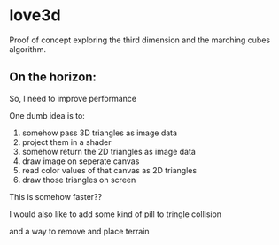# love3d
Proof of concept exploring the third dimension and the marching cubes algorithm. 

## On the horizon:
So, I need to improve performance

One dumb idea is to:

1) somehow pass 3D triangles as image data
2) project them in a shader
3) somehow return the 2D triangles as image data
4) draw image on seperate canvas
5) read color values of that canvas as 2D triangles
6) draw those triangles on screen

This is somehow faster??

I would also like to add some kind of pill to tringle collision

and a way to remove and place terrain